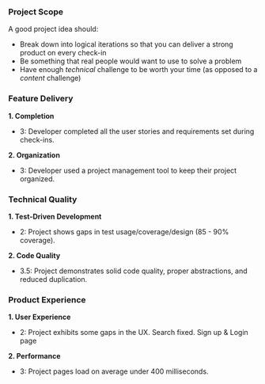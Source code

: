 ### Project Scope

A good project idea should:

* Break down into logical iterations so that you can deliver a strong product on every check-in
* Be something that real people would want to use to solve a problem
* Have enough *technical* challenge to be worth your time (as opposed to a *content* challenge)

### Feature Delivery

**1. Completion**

* 3: Developer completed all the user stories and requirements set during check-ins.

**2. Organization**

* 3: Developer used a project management tool to keep their project organized.

### Technical Quality

**1. Test-Driven Development**

  * 2: Project shows gaps in test usage/coverage/design (85 - 90% coverage).

**2. Code Quality**

* 3.5: Project demonstrates solid code quality, proper abstractions, and reduced duplication.

### Product Experience

**1. User Experience**

* 2: Project exhibits some gaps in the UX.
Search fixed. Sign up & Login page

**2. Performance**

* 3: Project pages load on average under 400 milliseconds.
